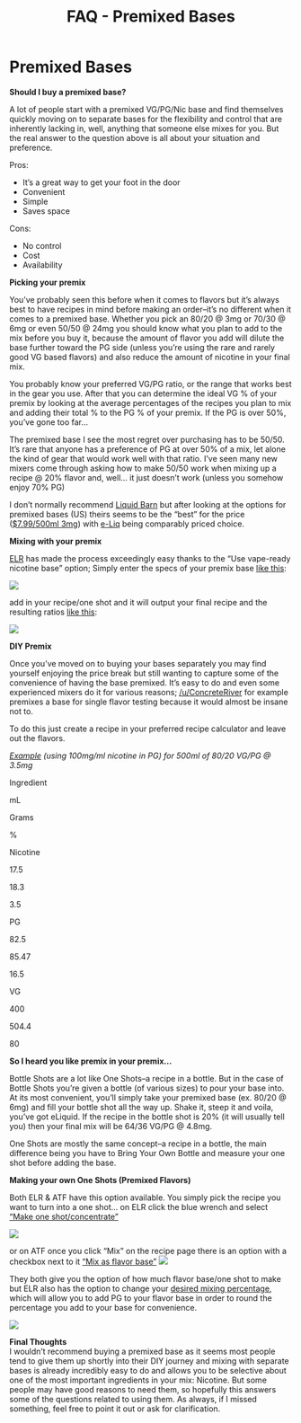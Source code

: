 ﻿---
path: '/faq/premixed-bases'
slug: 'premixed-bases'
title: 'FAQ - Premixed Bases'
---

# Premixed Bases

**Should I buy a premixed base?**

A lot of people start with a premixed VG/PG/Nic base and find themselves quickly moving on to separate bases for the flexibility and control that are inherently lacking in, well, anything that someone else mixes for you. But the real answer to the question above is all about your situation and preference.

Pros:

-   It’s a great way to get your foot in the door
-   Convenient
-   Simple
-   Saves space

Cons:

-   No control
-   Cost
-   Availability

**Picking your premix**

You’ve probably seen this before when it comes to flavors but it’s always best to have recipes in mind before making an order–it’s no different when it comes to a premixed base. Whether you pick an 80/20 @ 3mg or 70/30 @ 6mg or even 50/50 @ 24mg you should know what you plan to add to the mix before you buy it, because the amount of flavor you add will dilute the base further toward the PG side (unless you’re using the rare and rarely good VG based flavors) and also reduce the amount of nicotine in your final mix.

You probably know your preferred VG/PG ratio, or the range that works best in the gear you use. After that you can determine the ideal VG % of your premix by looking at the average percentages of the recipes you plan to mix and adding their total % to the PG % of your premix. If the PG is over 50%, you’ve gone too far…

The premixed base I see the most regret over purchasing has to be 50/50. It’s rare that anyone has a preference of PG at over 50% of a mix, let alone the kind of gear that would work well with that ratio. I’ve seen many new mixers come through asking how to make 50/50 work when mixing up a recipe @ 20% flavor and, well… it just doesn’t work (unless you somehow enjoy 70% PG)

I don’t normally recommend [Liquid Barn](https://www.liquidbarn.com/) but after looking at the options for premixed bases (US) theirs seems to be the “best” for the price ([$7.99/500ml 3mg](https://www.liquidbarn.com/products/basic-eliquid?variant=19537592196)) with [e-Liq](https://www.e-liq.com/e-liquids/e-liquid-bases/e-liquid-bases-1-liter) being comparably priced choice.

**Mixing with your premix**

[ELR](http://e-liquid-recipes.com/) has made the process exceedingly easy thanks to the “Use vape-ready nicotine base” option; Simply enter the specs of your premix base  [like this](https://i.imgur.com/TKybPcT.png):

![](https://juicebook.net/wp-content/uploads/2019/10/premix2.png)

add in your recipe/one shot and it will output your final recipe and the resulting ratios  [like this](https://i.imgur.com/ia9AC9K.png):

![](https://juicebook.net/wp-content/uploads/2019/10/premix3.png)

**DIY Premix**

Once you’ve moved on to buying your bases separately you may find yourself enjoying the price break but still wanting to capture some of the convenience of having the base premixed. It’s easy to do and even some experienced mixers do it for various reasons; [/u/ConcreteRiver](https://www.reddit.com/u/ConcreteRiver) for example premixes a base for single flavor testing because it would almost be insane not to.

To do this just create a recipe in your preferred recipe calculator and leave out the flavors.

_[Example](https://i.imgur.com/L2drZx7.png) (using 100mg/ml nicotine in PG) for 500ml of 80/20 VG/PG @ 3.5mg_

Ingredient

mL

Grams

%

Nicotine

17.5

18.3

3.5

PG

82.5

85.47

16.5

VG

400

504.4

80

**So I heard you like premix in your premix…**

Bottle Shots are a lot like One Shots–a recipe in a bottle. But in the case of Bottle Shots you’re given a bottle (of various sizes) to pour your base into. At its most convenient, you’ll simply take your premixed base (ex. 80/20 @ 6mg) and fill your bottle shot all the way up. Shake it, steep it and voila, you’ve got eLiquid. If the recipe in the bottle shot is 20% (it will usually tell you) then your final mix will be 64/36 VG/PG @ 4.8mg.

One Shots are mostly the same concept–a recipe in a bottle, the main difference being you have to Bring Your Own Bottle and measure your one shot before adding the base.

**Making your own One Shots (Premixed Flavors)**

Both ELR & ATF have this option available. You simply pick the recipe you want to turn into a one shot… on ELR click the blue wrench and select [“Make one shot/concentrate”](https://i.imgur.com/2PdRXXx.png)

![](https://juicebook.net/wp-content/uploads/2019/10/premix.png)

or on ATF once you click “Mix” on the recipe page there is an option with a checkbox next to it [“Mix as flavor base”](https://i.imgur.com/gECnyL0.png)
![](https://juicebook.net/wp-content/uploads/2019/10/flavorbase.png)

They both give you the option of how much flavor base/one shot to make but ELR also has the option to change your [desired mixing percentage](https://i.imgur.com/HNGtWMg.png), which will allow you to add PG to your flavor base in order to round the percentage you add to your base for convenience.

![](https://juicebook.net/wp-content/uploads/2019/10/premix4.png)

**Final Thoughts**  
I wouldn’t recommend buying a premixed base as it seems most people tend to give them up shortly into their DIY journey and mixing with separate bases is already incredibly easy to do and allows you to be selective about one of the most important ingredients in your mix: Nicotine. But some people may have good reasons to need them, so hopefully this answers some of the questions related to using them. As always, if I missed something, feel free to point it out or ask for clarification.
